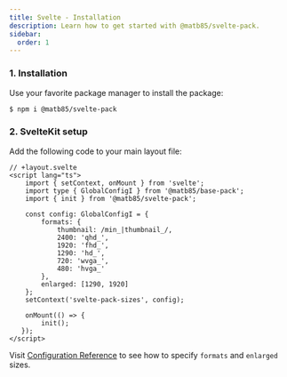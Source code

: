 ```yaml
---
title: Svelte - Installation
description: Learn how to get started with @matb85/svelte-pack.
sidebar:
  order: 1
---
```


### 1. Installation

Use your favorite package manager to install the package:

```bash
$ npm i @matb85/svelte-pack
```

### 2. SvelteKit setup

Add the following code to your main layout file:

```svelte
// +layout.svelte
<script lang="ts">
	import { setContext, onMount } from 'svelte';
	import type { GlobalConfigI } from '@matb85/base-pack';
	import { init } from '@matb85/svelte-pack';

	const config: GlobalConfigI = {
		formats: {
			thumbnail: /min_|thumbnail_/,
			2400: 'qhd_',
			1920: 'fhd_',
			1290: 'hd_',
			720: 'wvga_',
			480: 'hvga_'
		},
		enlarged: [1290, 1920]
	};
	setContext('svelte-pack-sizes', config);
	
	onMount(() => {
        init();
   });
</script>
```

Visit [Configuration Reference](/components-pack/start/prepare-images/) to see how to specify `formats` and `enlarged` sizes.